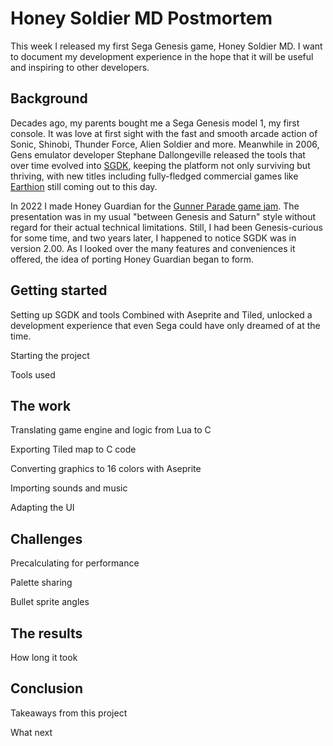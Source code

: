 # Honey Soldier MD Postmortem

This week I released my first Sega Genesis game, Honey Soldier MD. I want to document my development experience in the hope that it will be useful and inspiring to other developers.

## Background

Decades ago, my parents bought me a Sega Genesis model 1, my first console. It was love at first sight with the fast and smooth arcade action of Sonic, Shinobi, Thunder Force, Alien Soldier and more. Meanwhile in 2006, Gens emulator developer Stephane Dallongeville released the tools that over time evolved into [SGDK](https://github.com/Stephane-D/SGDK), keeping the platform not only surviving but thriving, with new titles including fully-fledged commercial games like [Earthion](https://twitter.com/yuzokoshiro/status/1813937567743791326) still coming out to this day.

In 2022 I made Honey Guardian for the [Gunner Parade game jam](https://itch.io/jam/gunner-parade-22). The presentation was in my usual "between Genesis and Saturn" style without regard for their actual technical limitations. Still, I had been Genesis-curious for some time, and two years later, I happened to notice SGDK was in version 2.00. As I looked over the many features and conveniences it offered, the idea of porting Honey Guardian began to form.

## Getting started

Setting up SGDK and tools
Combined with Aseprite and Tiled, unlocked a development experience that even Sega could have only dreamed of at the time.

Starting the project

Tools used

## The work

Translating game engine and logic from Lua to C

Exporting Tiled map to C code

Converting graphics to 16 colors with Aseprite

Importing sounds and music

Adapting the UI

## Challenges

Precalculating for performance

Palette sharing

Bullet sprite angles

## The results

How long it took

## Conclusion

Takeaways from this project

What next
